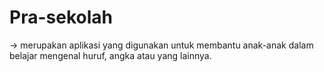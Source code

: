 # Pra-sekolah 
-> merupakan aplikasi yang digunakan untuk membantu anak-anak dalam belajar mengenal huruf, angka atau yang lainnya. 
